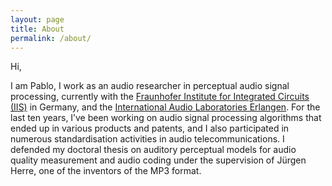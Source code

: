 ```yaml
---
layout: page
title: About
permalink: /about/
---
```


Hi,

I am Pablo, I work as an audio researcher in perceptual audio signal processing, currently with the [Fraunhofer Institute for Integrated Circuits (IIS)](http://www.iis.fraunhofer.de) in Germany, and the [International Audio Laboratories Erlangen](http://www.audiolabs.uni-erlangen.de).  For the last ten years, I’ve been working on audio signal processing algorithms that ended up in various products and patents, and I also participated in numerous standardisation activities in audio telecommunications. I defended my doctoral thesis on auditory perceptual models for audio quality measurement and audio coding under the supervision of Jürgen Herre, one of the inventors of the MP3 format.
